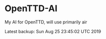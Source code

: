 # OpenTTD-AI
My AI for OpenTTD, will use primarily air

Latest backup: Sun Aug 25 23:45:02 UTC 2019
